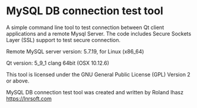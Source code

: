 # MySQL DB connection test tool

A simple command line tool to test connection between Qt client applications and a remote Mysql Server. The code includes Secure Sockets Layer (SSL) support to test secure connection. 

Remote MySQL server version: 5.7.19, for Linux (x86_64)

Qt version: 5_9_1 clang 64bit (OSX 10.12.6)

This tool is licensed under the GNU General Public License (GPL) Version 2 or above. 

MySQL DB connection test tool was created and written by Roland Ihasz 
https://lnrsoft.com
